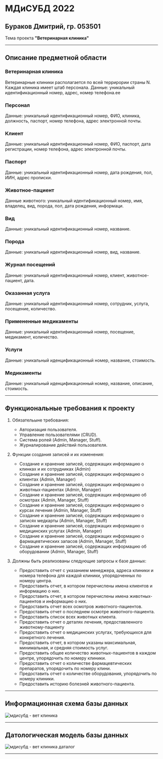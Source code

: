 # МДиСУБД 2022
## Бураков Дмитрий, гр. 053501
Тема проекта __"Ветеринарная клиника"__
___
## Описание предметной области
### Ветеринарная клиника
Ветеринарные клиники располагается по всей террирории страны N. Каждая клиника имеет штаб персонала.
Данные: уникальный идентификационный номер, адрес, номер телефона.ee
### Персонал
Данные: уникальный идентификационный номер, ФИО, клиника, должность, паспорт, номер телефона, адрес электронной почты.
### Клиент
Данные: уникальный идентификационный номер, ФИО, паспорт, дата регистрации, номер телефона, адрес электронной почты.
### Паспорт 
Данные: уникальный идентификационный номер, дата рождения, пол, ИИН, адрес прописки.
### Животное-пациент
Данные животного: уникальный идентификационный номер, имя, владелец, вид, порода, пол, дата рождения, информаци.
### Вид
Данные: уникальный идентификационный номер, название.
### Порода
Данные: уникальный идентификационный номер, вид, название.
### Журнал посещений
Данные: уникальный идентификационный номер, клиент, животное-пациент, дата.
### Оказанная услуга
Данные: уникальный идентификационный номер, сотрудник, услуга, посещение, количество.
### Примененные медикаменты
Данные: уникальный идентификационный номер, посещение, медикамент, количество.
### Услуги
Данные: уникальный иденцификационный номер, название, стоимость.
### Медикаменты
Данные: уникальный иденцификационный номер, название, описание, стоимость.
___
## Функциональные требования к проекту
1. Обязательыне требования:
    - Авторизация пользователя.
    - Управление пользователями (CRUD).
    - Система ролей (Admin, Manager, Stuff).
    - Журналирование действий пользователя.
    
2. Функции создания записей и их изменения:
    - Создание и хранение записей, содержащих информацию о клинках и их сотрудниках (Admin)
    - Создание и хранение записей, содержащих информацию о клиентах (Admin, Manager)
    - Создание и хранение записей, содержащих информацию о животных-пациентах (Admin, Manager)
    - Создание и хранение записей, содержащих информацию об осмотрах (Admin, Manager, Stuff)
    - Создание и хранение записей, содержащих информацию о курсах лечения (Admin, Manager, Stuff)
    - Создание и хранение записей, содержащих информацию о записях медкарты (Admin, Manager, Stuff)
    - Создание и хранение записей, содержащих информацию о медицинских услугах (Admin, Manager) 
    - Создание и хранение записей, содержащих информацию о фармацевтических запасов (Admin, Manager, Stuff)
    - Создание и хранение записей, содержащих информацию об оборудовании (Admin, Manager, Stuff)
    
3. Должны быть реализованы следующие запросы к базе данных:
    - Предоставить отчет с указанием менеджера, адреса клиники и номера телефона для каждой клиники, упорядоченных по номеру центра.
    - Предоставить отчет, в котором перечислены имена клиентов и информацию о них.
    - Предоставить отчет, в котором перечислены имена животных-пациентов и информацию о них.
    - Предоставить отчет всех осмотров животного-пациентов.
    - Предоставить отчет о последнем осмотре животного-пациента.
    - Предоставить список всех животных клиента.
    - Предоставить отчет о деталях лечения, предоставленного животному-пациенту
    - Предоставить отчет о медицинских услугах, требующихся для конкретного лечения.
    - Предоставить отчет, в котором указаны максимальная, минимальная, и средняя стоимость услуг.
    - Предоставить общее количество животных-пациентов в каждом центре, упорядочить по номеру клиники.
    - Предоставить отчет о количестве фармацевтических препаратов, упорядочить по номеру клини.
    - Предоставить отчет о количестве оборудования, упорядочить по номеру клиники.
    - Предоставить историю болезней животного-пациента.
___
## Информационная схема базы данных
![мдисубд - вет клиника](https://user-images.githubusercontent.com/79422427/205141200-e1b538a4-1909-4ea9-8a53-5f25b27c987d.jpeg)
___
## Датологическая модель базы данных
![мдисубд - вет клиника даталог](https://user-images.githubusercontent.com/79422427/205141344-c8a2d08f-bf48-4caa-9eff-fc4b411005d6.jpeg)
___
